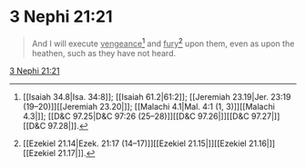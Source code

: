 # 3 Nephi 21:21

> And I will execute <u>vengeance</u>[^a] and <u>fury</u>[^b] upon them, even as upon the heathen, such as they have not heard.

[3 Nephi 21:21](https://www.churchofjesuschrist.org/study/scriptures/bofm/3-ne/21?lang=eng&id=p21#p21)


[^a]: [[Isaiah 34.8|Isa. 34:8]]; [[Isaiah 61.2|61:2]]; [[Jeremiah 23.19|Jer. 23:19 (19–20)]][[Jeremiah 23.20|]]; [[Malachi 4.1|Mal. 4:1 (1, 3)]][[Malachi 4.3|]]; [[D&C 97.25|D&C 97:26 (25–28)]][[D&C 97.26|]][[D&C 97.27|]][[D&C 97.28|]].  
[^b]: [[Ezekiel 21.14|Ezek. 21:17 (14–17)]][[Ezekiel 21.15|]][[Ezekiel 21.16|]][[Ezekiel 21.17|]].  
